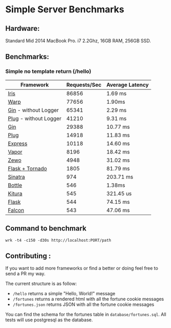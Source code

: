 # Simple Server Benchmarks

## Hardware:
Standard Mid 2014 MacBook Pro. i7 2.2Ghz, 16GB RAM, 256GB SSD.

## Benchmarks:

### Simple no template return (/hello)
Framework | Requests/Sec | Average Latency
----|---|----
[Iris](https://github.com/kataras/iris)  | 86856 |  1.69 ms
[Warp](https://hackage.haskell.org/package/warp-3.2.6)  | 77656 |  1.90ms
[Gin](https://github.com/gin-gonic/gin) - without Logger  | 65341 |  2.29 ms
[Plug](https://github.com/elixir-lang/plug) - without Logger  | 41210 |  9.31 ms
[Gin](https://github.com/gin-gonic/gin)  | 29388 |  10.77 ms
[Plug](https://github.com/elixir-lang/plug)  | 14918 |  11.83 ms
[Express](https://github.com/expressjs/express)  | 10118 |  14.60 ms
[Vapor](https://github.com/qutheory/vapor)  | 8196 |  18.42 ms
[Zewo](https://github.com/Zewo/Zewo)  | 4948 |  31.02 ms
[Flask + Tornado](https://github.com/tornadoweb/tornado)  | 1805 |  81.79 ms
[Sinatra](https://github.com/sinatra/sinatra)  | 974 |  203.71 ms
[Bottle](https://github.com/bottlepy/bottle) | 546 | 1.38ms
[Kitura](https://github.com/IBM-Swift/Kitura) | 545 | 321.45 us
[Flask](https://github.com/pallets/flask)  | 544 |  74.15 ms
[Falcon](https://github.com/falconry/falcon)  | 543 |  47.06 ms


## Command to benchmark
    wrk -t4 -c150 -d30s http://localhost:PORT/path


## Contributing :

If you want to add more frameworks or find a better or doing feel free to send a PR my way.

The current structure is as follow:

- `/hello` returns a simple "Hello, World!" message
- `/fortunes` returns a rendered html with all the fortune cookie messages
- `/fortunes.json` returns JSON with all the fortune cookie messages

You can find the schema for the fortunes table in `database/fortunes.sql`. All tests will use postgresql as the database.
